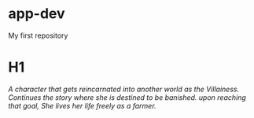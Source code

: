 # app-dev
My first repository
# H1
*A character that gets reincarnated into another world as the Villainess.
Continues the story where she is destined to be banished.
upon reaching that goal, She lives her life freely as a farmer.*
